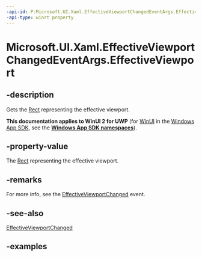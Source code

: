 ```yaml
---
-api-id: P:Microsoft.UI.Xaml.EffectiveViewportChangedEventArgs.EffectiveViewport
-api-type: winrt property
---
```


<!-- Property syntax.
public Rect EffectiveViewport { get; }
-->

# Microsoft.UI.Xaml.EffectiveViewportChangedEventArgs.EffectiveViewport

## -description

Gets the [Rect](/uwp/api/windows.foundation.rect) representing the effective viewport.

**This documentation applies to WinUI 2 for UWP** (for [WinUI](/windows/apps/winui/winui3/) in the [Windows App SDK](/windows/apps/windows-app-sdk/), see the **[Windows App SDK namespaces](/windows/windows-app-sdk/api/winrt/)**).

## -property-value

The [Rect](/uwp/api/windows.foundation.rect) representing the effective viewport.

## -remarks

For more info, see the [EffectiveViewportChanged](frameworkelement_effectiveviewportchanged.md) event.

## -see-also

[EffectiveViewportChanged](frameworkelement_effectiveviewportchanged.md)

## -examples
